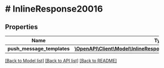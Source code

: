 # # InlineResponse20016

## Properties

Name | Type | Description | Notes
------------ | ------------- | ------------- | -------------
**push_message_templates** | [**\OpenAPI\Client\Model\InlineResponse20016PushMessageTemplates[]**](InlineResponse20016PushMessageTemplates.md) |  | [optional]

[[Back to Model list]](../../README.md#models) [[Back to API list]](../../README.md#endpoints) [[Back to README]](../../README.md)
